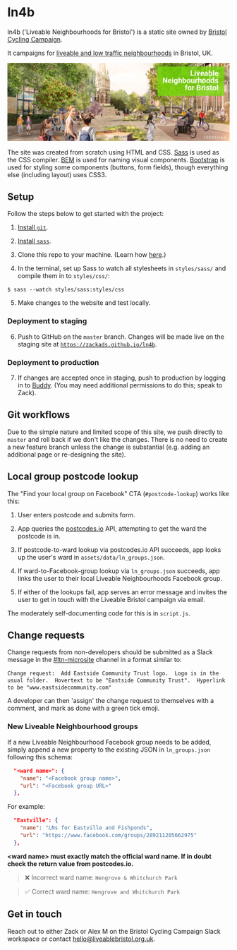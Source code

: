 # ln4b

ln4b ('Liveable Neighbourhoods for Bristol') is a static site owned by [Bristol Cycling Campaign](https://bristolcycling.org.uk).

It campaigns for [liveable and low traffic neighbourhoods](https://liveablebristol.org.uk/) in Bristol, UK.

![A liveable neighbourhood outside St Mary Redcliffe Church](assets/images/header-background.jpg)

The site was created from scratch using HTML and CSS. [Sass](https://sass-lang.com/) is used as the CSS compiler. [BEM](http://getbem.com/) is used for naming visual components. [Bootstrap](https://getbootstrap.com) is used for styling some components (buttons, form fields), though everything else (including layout) uses CSS3.

## Setup

Follow the steps below to get started with the project:

1. [Install `git`](https://git-scm.com/book/en/v2/Getting-Started-Installing-Git).

2. [Install `sass`](https://sass-lang.com/install).

3. Clone this repo to your machine. (Learn how [here](https://docs.github.com/en/github/creating-cloning-and-archiving-repositories/cloning-a-repository).)

4. In the terminal, set up Sass to watch all stylesheets in `styles/sass/` and compile them in to `styles/css/`:

```
$ sass --watch styles/sass:styles/css
```

5. Make changes to the website and test locally.

### Deployment to staging

6. Push to GitHub on the `master` branch. Changes will be made live on the staging site at [`https://zackads.github.io/ln4b`](https://zackads.github.io).

### Deployment to production

7. If changes are accepted once in staging, push to production by logging in to [Buddy](https://app.buddy.works/). (You may need additional permissions to do this; speak to Zack).

## Git workflows

Due to the simple nature and limited scope of this site, we push directly to `master` and roll back if we don't like the changes. There is no need to create a new feature branch unless the change is substantial (e.g. adding an additional page or re-designing the site).

## Local group postcode lookup

The "Find your local group on Facebook" CTA (`#postcode-lookup`) works like this:

1.  User enters postcode and submits form.

2.  App queries the [postcodes.io](http://postcodes.io/) API, attempting to get the ward the postcode is in.

3.  If postcode-to-ward lookup via postcodes.io API succeeds, app looks up the user's ward in `assets/data/ln_groups.json`.

4.  If ward-to-Facebook-group lookup via `ln_groups.json` succeeds, app links the user to their local Liveable Neighbourhoods Facebook group.

5.  If either of the lookups fail, app serves an error message and invites the user to get in touch with the Liveable Bristol campaign via email.

The moderately self-documenting code for this is in `script.js`.

## Change requests

Change requests from non-developers should be submitted as a Slack message in the [#ltn-microsite](https://bristolcycling.slack.com/archives/G016633DZ0C) channel in a format similar to:

```
Change request:  Add Eastside Community Trust logo.  Logo is in the usual folder.  Hovertext to be "Eastside Community Trust".  Hyperlink to be "www.eastsidecommunity.com"
```

A developer can then 'assign' the change request to themselves with a comment, and mark as done with a green tick emoji.

### New Liveable Neighbourhood groups

If a new Liveable Neighbourhood Facebook group needs to be added, simply append a new property to the existing JSON in `ln_groups.json` following this schema:

```json
  "<ward name>": {
    "name": "<Facebook group name>",
    "url": "<Facebook group URL>"
  },
```

For example:

```json
  "Eastville": {
    "name": "LNs for Eastville and Fishponds",
    "url": "https://www.facebook.com/groups/289211205662975"
  },
```

**\<ward name\> must exactly match the official ward name. If in doubt check the return value from postcodes.io.**

> ❌ Incorrect ward name: `Hengrove & Whitchurch Park`

> ✅ Correct ward name: `Hengrove and Whitchurch Park`

## Get in touch

Reach out to either Zack or Alex M on the Bristol Cycling Campaign Slack workspace or contact [hello@liveablebristol.org.uk](mailto:hello@liveablebristol.org.uk).
